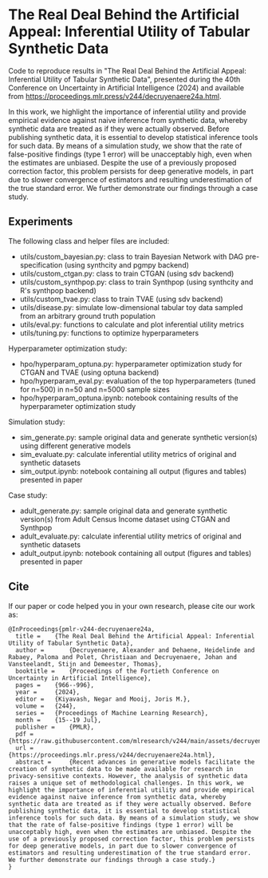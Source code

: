 # **The Real Deal Behind the Artificial Appeal: Inferential Utility of Tabular Synthetic Data**

Code to reproduce results in "The Real Deal Behind the Artificial Appeal: Inferential Utility of Tabular Synthetic Data", presented during the 40th Conference on Uncertainty in Artificial Intelligence (2024) and available from https://proceedings.mlr.press/v244/decruyenaere24a.html.

In this work, we highlight the importance of inferential utility and provide empirical evidence against naive inference from synthetic data, whereby synthetic data are treated as if they were actually observed. Before publishing synthetic data, it is essential to develop statistical inference tools for such data. By means of a simulation study, we show that the rate of false-positive findings (type 1 error) will be unacceptably high, even when the estimates are unbiased. Despite the use of a previously proposed correction factor, this problem persists for deep generative models, in part due to slower convergence of estimators and resulting underestimation of the true standard error. We further demonstrate our findings through a case study.

## Experiments
The following class and helper files are included: 
- utils/custom_bayesian.py: class to train Bayesian Network with DAG pre-specification (using synthcity and pgmpy backend)
- utils/custom_ctgan.py: class to train CTGAN (using sdv backend)
- utils/custom_synthpop.py: class to train Synthpop (using synthcity and R's synthpop backend)
- utils/custom_tvae.py: class to train TVAE (using sdv backend)
- utils/disease.py: simulate low-dimensional tabular toy data sampled from an arbitrary ground truth population
- utils/eval.py: functions to calculate and plot inferential utility metrics
- utils/tuning.py: functions to optimize hyperparameters

Hyperparameter optimization study:
- hpo/hyperparam_optuna.py: hyperparameter optimization study for CTGAN and TVAE (using optuna backend) 
- hpo/hyperparam_eval.py: evaluation of the top hyperparameters (tuned for n=500) in n=50 and n=5000 sample sizes
- hpo/hyperparam_optuna.ipynb: notebook containing results of the hyperparameter optimization study

Simulation study: 
- sim_generate.py: sample original data and generate synthetic version(s) using different generative models
- sim_evaluate.py: calculate inferential utility metrics of original and synthetic datasets
- sim_output.ipynb: notebook containing all output (figures and tables) presented in paper

Case study:
- adult_generate.py: sample original data and generate synthetic version(s) from Adult Census Income dataset using CTGAN and Synthpop
- adult_evaluate.py: calculate inferential utility metrics of original and synthetic datasets
- adult_output.ipynb: notebook containing all output (figures and tables) presented in paper

## Cite
If our paper or code helped you in your own research, please cite our work as:

```
@InProceedings{pmlr-v244-decruyenaere24a,
  title = 	 {The Real Deal Behind the Artificial Appeal: Inferential Utility of Tabular Synthetic Data},
  author =       {Decruyenaere, Alexander and Dehaene, Heidelinde and Rabaey, Paloma and Polet, Christiaan and Decruyenaere, Johan and Vansteelandt, Stijn and Demeester, Thomas},
  booktitle = 	 {Proceedings of the Fortieth Conference on Uncertainty in Artificial Intelligence},
  pages = 	 {966--996},
  year = 	 {2024},
  editor = 	 {Kiyavash, Negar and Mooij, Joris M.},
  volume = 	 {244},
  series = 	 {Proceedings of Machine Learning Research},
  month = 	 {15--19 Jul},
  publisher =    {PMLR},
  pdf = 	 {https://raw.githubusercontent.com/mlresearch/v244/main/assets/decruyenaere24a/decruyenaere24a.pdf},
  url = 	 {https://proceedings.mlr.press/v244/decruyenaere24a.html},
  abstract = 	 {Recent advances in generative models facilitate the creation of synthetic data to be made available for research in privacy-sensitive contexts. However, the analysis of synthetic data raises a unique set of methodological challenges. In this work, we highlight the importance of inferential utility and provide empirical evidence against naive inference from synthetic data, whereby synthetic data are treated as if they were actually observed. Before publishing synthetic data, it is essential to develop statistical inference tools for such data. By means of a simulation study, we show that the rate of false-positive findings (type 1 error) will be unacceptably high, even when the estimates are unbiased. Despite the use of a previously proposed correction factor, this problem persists for deep generative models, in part due to slower convergence of estimators and resulting underestimation of the true standard error. We further demonstrate our findings through a case study.}
}
```

